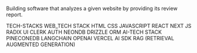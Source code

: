 Building software that analyzes a
given website by providing its
review report.

TECH-STACKS
WEB_TECH STACK
HTML
CSS
JAVASCRIPT
REACT
NEXT JS
RADIX UI
CLERK AUTH
NEONDB
DRIZZLE ORM
 AI-TECH STACK
 PINECONEDB
LANGCHAIN
OPENAI
VERCEL AI SDK
RAG (RETRIEVAL
AUGMENTED
GENERATION)
